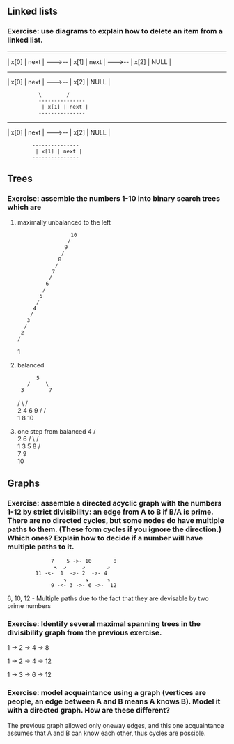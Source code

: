 ## Linked lists

### Exercise: use diagrams to explain how to delete an item from a linked list.

---------------        ---------------        ---------------
| x[0] | next | --->-- | x[1] | next | --->-- | x[2] | NULL |
 


---------------        ---------------
| x[0] | next | --->-- | x[2] | NULL |
 
              \        /
              ---------------
               | x[1] | next |
              ---------------


---------------        ---------------
| x[0] | next | --->-- | x[2] | NULL |
 

            ---------------
             | x[1] | next |
            ---------------



## Trees

### Exercise: assemble the numbers 1-10 into binary search trees which are

1. maximally unbalanced to the left

                        10
                       /
                      9
                     /
                    8
                   /
                  7
                 /
                6
               /
              5
             /
            4
           /
          3
         /
        2
       /
      1

2. balanced

             5
          /     \
        3        7
      /   \    /    \
     2     4  6      9
    /               / \
    1              8   10

3. one step from balanced
             4
          /     \
        2         6
      /   \      /  \
     1     3    5    8
                    / \
                   7   9
                        \
                         10


## Graphs

### Exercise: assemble a directed acyclic graph with the numbers 1-12 by strict divisibility: an edge from A to B if B/A is prime. There are no directed cycles, but some nodes do have multiple paths to them. (These form cycles if you ignore the direction.) Which ones? Explain how to decide if a number will have multiple paths to it.


                  7    5 ->- 10       8
                   ↖  ↗     ↗       ↗
             11 -<-  1  ->- 2  ->- 4
                      ↘      ↘      ↘
                  9 -<- 3 ->- 6 ->-  12


6, 10, 12 - Multiple paths due to the fact that they are devisable by two prime numbers


### Exercise: Identify several maximal spanning trees in the divisibility graph from the previous exercise.

1 -> 2 -> 4 -> 8

1 -> 2 -> 4 -> 12

1 -> 3 -> 6 -> 12

### Exercise: model acquaintance using a graph (vertices are people, an edge between A and B means A knows B). Model it with a directed graph. How are these different?

The previous graph allowed only oneway edges, and this one acquaintance assumes
that A and B can know each other, thus cycles are possible.
